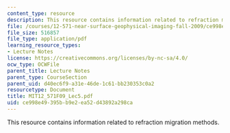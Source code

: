 ```yaml
---
content_type: resource
description: This resource contains information related to refraction migration methods.
file: /courses/12-571-near-surface-geophysical-imaging-fall-2009/ce998e49395bb9e2ea52d43892a298ca_MIT12_571F09_Lec5.pdf
file_size: 516857
file_type: application/pdf
learning_resource_types:
- Lecture Notes
license: https://creativecommons.org/licenses/by-nc-sa/4.0/
ocw_type: OCWFile
parent_title: Lecture Notes
parent_type: CourseSection
parent_uid: d40ec6f9-a31e-46de-1c61-bb230353c0a2
resourcetype: Document
title: MIT12_571F09_Lec5.pdf
uid: ce998e49-395b-b9e2-ea52-d43892a298ca
---
```

This resource contains information related to refraction migration methods.